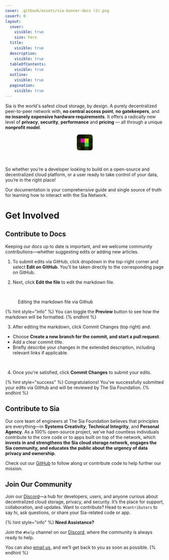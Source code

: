 ```yaml
---
cover: .gitbook/assets/sia-banner-docs (2).png
coverY: 0
layout:
  cover:
    visible: true
    size: hero
  title:
    visible: true
  description:
    visible: true
  tableOfContents:
    visible: true
  outline:
    visible: true
  pagination:
    visible: true
---
```


Sia is the world's safest cloud storage, by design. A purely decentralized peer-to-peer network with, **no central access point**, **no gatekeepers**, and **no insanely expensive hardware requirements**. It offers a radically new level of **privacy**, **security**, **performance** and **pricing** — all through a unique **nonprofit model**.

<div style="text-align: center;">
  <img src=".gitbook/assets/app-icon.png" alt="App Icon" width="50">
</div>
<br><br>

So whether you’re a developer looking to build on a open-source and decentralized cloud platform, or a user ready to take control of your data, you’re in the right place!

Our documentation is your comprehensive guide and single source of truth for learning how to interact with the Sia Network.

# Get Involved

## Contribute to Docs

Keeping our docs up to date is important, and we welcome community contributions—whether suggesting edits or adding new articles.

1. To submit edits via GitHub, click dropdown in the top-right corner and select **Edit on GitHub**. You’ll be taken directly to the corresponding page on GitHub.

2. Next, click **Edit the file** to edit the markdown file.

<figure><img src=".gitbook/assets/introduction_2.png" alt=""><figcaption><p>Editing the markdown file via Github</p></figcaption></figure>

{% hint style="info" %}
You can toggle the **Preview** button to see how the markdown will be formatted.
{% endhint %}

3. After editing the markdown, click Commit Changes (top right) and:
- Choose **Create a new branch for the commit, and start a pull request**.
- Add a clear commit title.
- Briefly describe your changes in the extended description, including relevant links if applicable.

<figure><img src=".gitbook/assets/introduction_3.png" alt=""><figcaption><p></p></figcaption></figure>

4. Once you're satisfied, click **Commit Changes** to submit your edits.

{% hint style="success" %}
Congratulations! You’ve successfully submitted your edits via GitHub and will be reviewed by The Sia Foundation.
{% endhint %}

## Contribute to Sia

Our core team of engineers at The Sia Foundation believes that principles are everything—in **Systems Creativity**, **Technical Integrity**, and **Personal Agency**. As a 100% open-source project, we've had countless individuals contribute to the core code or to apps built on top of the network, which **invests in and strengthens the Sia cloud storage network, engages the Sia community, and educates the public about the urgency of data privacy and ownership**.

Check out our [GitHub](https://github.com/SiaFoundation) to follow along or contribute code to help further our mission.

## Join Our Community

Join our [Discord](https://discord.com/invite/sia)—a hub for developers, users, and anyone curious about decentralized cloud storage, privacy, and security. It’s the place for support, collaboration, and updates. Want to contribute? Head to `#contributors` to say hi, ask questions, or share your Sia-related code or app.

{% hint style="info" %}
**Need Assistance?**

Join the `#help` channel on our [Discord](https://discord.com/invite/sia), where the community is always ready to help.

You can also [email us](mailto:hello@sia.tech), and we’ll get back to you as soon as possible.
{% endhint %}
